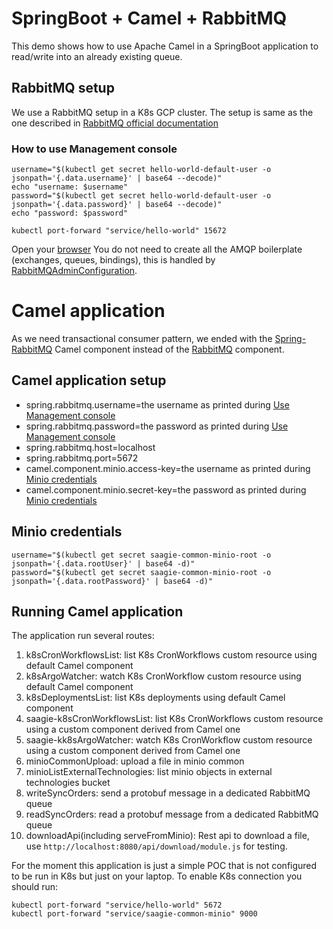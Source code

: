# SpringBoot + Camel + RabbitMQ
This demo shows how to use Apache Camel in a SpringBoot application to read/write into an already existing queue.
## RabbitMQ setup
We use a RabbitMQ setup in a K8s GCP cluster. The setup is same as the one described in [RabbitMQ official documentation](https://www.rabbitmq.com/kubernetes/operator/quickstart-operator.html)

### How to use Management console

```
username="$(kubectl get secret hello-world-default-user -o jsonpath='{.data.username}' | base64 --decode)"
echo "username: $username"
password="$(kubectl get secret hello-world-default-user -o jsonpath='{.data.password}' | base64 --decode)"
echo "password: $password"

kubectl port-forward "service/hello-world" 15672
```

Open your [browser](http://localhost:15672/) 
You do not need to create all the AMQP boilerplate (exchanges, queues, bindings), this is handled by [RabbitMQAdminConfiguration](https://github.com/vincentditlevinz/demo/blob/e8c7208841beede9ac0214070edb1a1cd1cca66c/src/main/kotlin/com/example/demo/RabbitMQAdminConfiguration.kt#L14).

# Camel application

As we need transactional consumer pattern, we ended with the [Spring-RabbitMQ](https://camel.apache.org/components/latest/spring-rabbitmq-component.html) Camel component instead of the [RabbitMQ](https://camel.apache.org/components/latest/rabbitmq-component.html) component.
## Camel application setup
* spring.rabbitmq.username=the username as printed during [Use Management console](#use-management-console)
* spring.rabbitmq.password=the password as printed during [Use Management console](#use-management-console)
* spring.rabbitmq.host=localhost
* spring.rabbitmq.port=5672
* camel.component.minio.access-key=the username as printed during [Minio credentials](#minio-credentials)
* camel.component.minio.secret-key=the password as printed during [Minio credentials](#minio-credentials)

## Minio credentials

```
username="$(kubectl get secret saagie-common-minio-root -o jsonpath='{.data.rootUser}' | base64 -d)"
password="$(kubectl get secret saagie-common-minio-root -o jsonpath='{.data.rootPassword}' | base64 -d)"
```

## Running Camel application
The application run several routes:
1. k8sCronWorkflowsList: list K8s CronWorkflows custom resource using default Camel component 
2. k8sArgoWatcher: watch K8s CronWorkflow custom resource using default Camel component 
3. k8sDeploymentsList: list K8s deployments using default Camel component 
4. saagie-k8sCronWorkflowsList: list K8s CronWorkflows custom resource using a custom component derived from Camel one
5. saagie-kk8sArgoWatcher: watch K8s CronWorkflow custom resource using a custom component derived from Camel one 
6. minioCommonUpload: upload a file in minio common 
7. minioListExternalTechnologies: list minio objects in external technologies bucket 
8. writeSyncOrders: send a protobuf message in a dedicated RabbitMQ queue 
9. readSyncOrders: read a protobuf message from a dedicated RabbitMQ queue 
10. downloadApi(including serveFromMinio): Rest api to download a file, use `http://localhost:8080/api/download/module.js` for testing.

For the moment this application is just a simple POC that is not configured to be run in K8s but just on your laptop. To enable K8s connection you should run:

```
kubectl port-forward "service/hello-world" 5672
kubectl port-forward "service/saagie-common-minio" 9000
```

